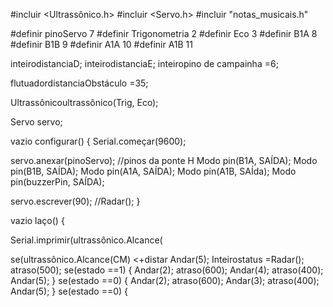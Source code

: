 #incluir <Ultrassônico.h>
#incluir <Servo.h>
#incluir "notas_musicais.h"

#definir pinoServo 7
#definir Trigonometria 2
#definir Eco 3
#definir B1A 8
#definir B1B 9
#definir A1A 10
#definir A1B 11

inteirodistanciaD;
inteirodistanciaE;
inteiropino de campainha =6;

flutuadordistanciaObstáculo =35;

Ultrassônicoultrassônico(Trig, Eco);

Servo servo;

vazio configurar() {
Serial.começar(9600);

servo.anexar(pinoServo);
//pinos da ponte H
Modo pin(B1A, SAÍDA);
Modo pin(B1B, SAÍDA);
Modo pin(A1A, SAÍDA);
Modo pin(A1B, SAÍda);
Modo pin(buzzerPin, SAÍDA);

servo.escrever(90);
//Radar();
}

vazio laço() {

Serial.imprimir(ultrassônico.Alcance(

se(ultrassônico.Alcance(CM) <+distar
Andar(5);
Inteirostatus =Radar();
atraso(500);
se(estado ==1)  {
Andar(2);
atraso(600);
Andar(4);
atraso(400);
Andar(5);
}
se(estado ==0) {
Andar(2);
atraso(600);
Andar(3);
atraso(400);
Andar(5);
}
se(estado ==0) {
